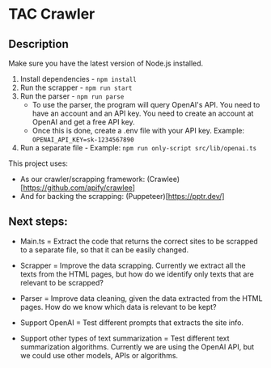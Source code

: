 # TAC Crawler

## Description

Make sure you have the latest version of Node.js installed.

1. Install dependencies - `npm install`
2. Run the scrapper - `npm run start`
3. Run the parser - `npm run parse`
    - To use the parser, the program will query OpenAI's API. You need to have an account and an API key. You need to create an account at OpenAI and get a free API key.
    - Once this is done, create a .env file with your API key. Example: `OPENAI_API_KEY=sk-1234567890`
4. Run a separate file - Example: `npm run only-script src/lib/openai.ts`

This project uses:

- As our crawler/scrapping framework: (Crawlee)[https://github.com/apify/crawlee]
- And for backing the scrapping: (Puppeteer)[https://pptr.dev/]

## Next steps:

- Main.ts
    = Extract the code that returns the correct sites to be scrapped to a separate file, so that it can be easily changed.

- Scrapper
    = Improve the data scrapping. Currently we extract all the texts from the HTML pages, but how do we identify only texts that are relevant to be scrapped?

- Parser
    = Improve data cleaning, given the data extracted from the HTML pages. How do we know which data is relevant to be kept?

- Support OpenAI
    = Test different prompts that extracts the site info.

- Support other types of text summarization
    = Test different text summarization algorithms. Currently we are using the OpenAI API, but we could use other models, APIs or algorithms.